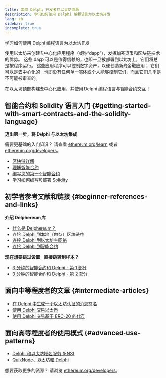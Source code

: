 ```yaml
---
title: 面向 Delphi 开发者的以太坊资源
description: 学习如何使用 Delphi 编程语言为以太坊开发
lang: zh
sidebar: true
incomplete: true
---
```


<div class="featured">

学习如何使用 Delphi 编程语言为以太坊开发

</div>

使用以太坊来创建去中心化应用程序（或称“dapp”），发挥加密货币和区块链技术的优势。 这些 dapp 可以是值得信赖的，也即一旦被部署到以太坊上，它们将总是按程序运行。 这些应用程序可以控制数字资产，以便创造新的金融应用； 它们可以是去中心化的，也即没有任何单一实体或个人能够控制它们，而且它们几乎是不可能被审查的。

在以太坊顶部构建去中心化应用，并使用 Delphi 编程语言与智能合约交互！

## 智能合约和 Solidity 语言入门 {#getting-started-with-smart-contracts-and-the-solidity-language}

**迈出第一步，将 Delphi 与以太坊集成**

需要更基础的入门知识？ 请查看 [ethereum.org/learn](/learn/) 或者 [ethereum.org/developers](/developers/)。

- [区块链详解](https://kauri.io/article/d55684513211466da7f8cc03987607d5/blockchain-explained)
- [理解智能合约](https://kauri.io/article/e4f66c6079e74a4a9b532148d3158188/ethereum-101-part-5-the-smart-contract)
- [编写您的第一个智能合约](https://kauri.io/article/124b7db1d0cf4f47b414f8b13c9d66e2/remix-ide-your-first-smart-contract)
- [学习如何编写和部署 Solidity](https://kauri.io/article/973c5f54c4434bb1b0160cff8c695369/understanding-smart-contract-compilation-and-deployment)

## 初学者参考文献和链接 {#beginner-references-and-links}

**介绍 Delphereum 库**

- [什么是 Delphereum？](https://github.com/svanas/delphereum/blob/master/README.md)
- [连接 Delphi 到本地（内存）区块链中](https://medium.com/@svanas/connecting-delphi-to-a-local-in-memory-blockchain-9a1512d6c5b0)
- [连接 Delphi 到以太坊主网络](https://medium.com/@svanas/connecting-delphi-to-the-ethereum-main-net-5faf1feffd83)
- [连接 Delphi 到智能合约](https://medium.com/@svanas/connecting-delphi-to-smart-contracts-3146b12803a1)

**现在想要跳过设置，直接跳转到样本？**

- [3 分钟的智能合约和 Delphi - 第 1 部分](https://medium.com/@svanas/a-3-minute-smart-contract-and-delphi-61d998571d)
- [3 分钟的智能合约和 Delphi - 第 2 部分](https://medium.com/@svanas/a-3-minute-smart-contract-and-delphi-part-2-446925faa47b)

## 面向中等程度者的文章 {#intermediate-articles}

- [在 Delphi 中生成一个以太坊认证的消息签名](https://medium.com/@svanas/generating-an-ethereum-signed-message-signature-in-delphi-75661ce5031b)
- [使用 Delphi 交易以太币](https://medium.com/@svanas/transferring-ether-with-delphi-b5f24b1a98a4)
- [使用 Delphi 交易基于 ERC-20 的代币](https://medium.com/@svanas/transferring-erc-20-tokens-with-delphi-bb44c05b295d)

## 面向高等程度者的使用模式 {#advanced-use-patterns}

- [Delphi 和以太坊域名服务 (ENS)](https://medium.com/@svanas/delphi-and-ethereum-name-service-ens-4443cd278af7)
- [QuikNode、以太坊和 Delphi](https://medium.com/@svanas/quiknode-ethereum-and-delphi-f7bfc9671c23)

想要获取更多的资源？ 请浏览 [ethereum.org/developers](/developers/)。
